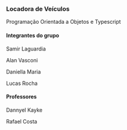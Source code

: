 <h3>Locadora de Veículos</h3>
<p>Programação Orientada a Objetos e Typescript</p>

<h4>Integrantes do grupo</h4>
<p>Samir Laguardia</p>
<p>Alan Vasconi</p>
<p>Daniella Maria</p>
<p>Lucas Rocha</p>

<h4>Professores</h4>
<p>Dannyel Kayke</p>
<p>Rafael Costa</p>